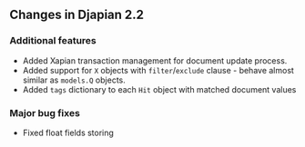 ## Changes in Djapian 2.2 ##

### Additional features ###

  * Added Xapian transaction management for document update process.
  * Added support for `X` objects with `filter`/`exclude` clause - behave almost similar as `models.Q` objects.
  * Added `tags` dictionary to each `Hit` object with matched document values

### Major bug fixes ###

  * Fixed float fields storing